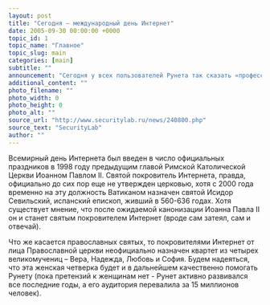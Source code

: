 ```yaml
---
layout: post
title: "Сегодня – международный день Интернет"
date: 2005-09-30 00:00:00 +0000
topic_id: 1
topic_name: "Главное"
topic_slug: main
categories: [main]
subtitle: ""
announcement: "Сегодня у всех пользователей Рунета так сказать «профессиональный праздник». Ставший уже традиционным, День Интернета в России и многих других странах отмечается 30 сентября каждого года (на Западе принят также день 4 апреля) и пользуется все большей популярностью. В этом году праздник приходится на последний рабочий день недели, что делает его вдвойне приятным и дает возможность после работы качественно отметить это событие."
additional_content: ""
photo_filename: ""
photo_width: 0
photo_height: 0
photo_alt: ""
source_url: "http://www.securitylab.ru/news/240800.php"
source_text: "SecurityLab"
author: ""
---
```

Всемирный день Интернета был введен в число официальных праздников в 1998 году предыдущим главой Римской Католической Церкви Иоанном Павлом II. Святой покровитель Интернета, правда, официально до сих пор еще не утвержден церковью, хотя с 2000 года временно на эту  должность Ватиканом назначен святой Исидор Севильский, испанский епископ, живший в 560-636 годах. Хотя существует мнение, что после ожидаемой канонизации Иоанна Павла II он и станет святым покровителем Интернет (вроде сам затеял, сам и отвечай).

Что же касается православных святых, то покровителями Интернет от лица Православной церкви неофициально назначен квартет из четырех великомучениц – Вера, Надежда, Любовь и София. Будем надеяться, что эта женская четверка будет и в дальнейшем качественно помогать Рунету (пока претензий к женщинам нет - Рунет активно развивался все последние годы, а его аудитория перевалила за 15 миллионов человек).
